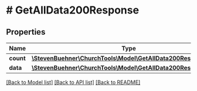 # # GetAllData200Response

## Properties

Name | Type | Description | Notes
------------ | ------------- | ------------- | -------------
**count** | [**\StevenBuehner\ChurchTools\Model\GetAllData200ResponseCount**](GetAllData200ResponseCount.md) |  | [optional]
**data** | [**\StevenBuehner\ChurchTools\Model\GetAllData200ResponseData**](GetAllData200ResponseData.md) |  | [optional]

[[Back to Model list]](../../README.md#models) [[Back to API list]](../../README.md#endpoints) [[Back to README]](../../README.md)
